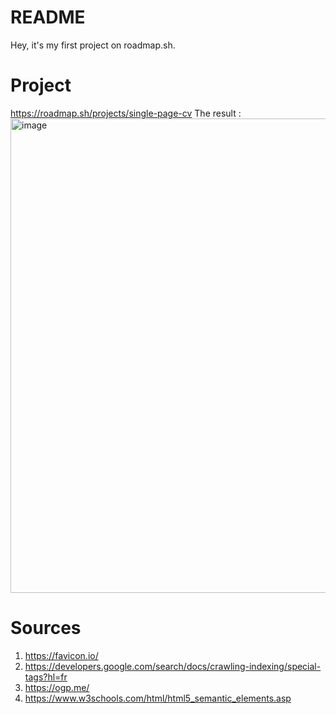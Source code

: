 # README

Hey, it's my first project on roadmap.sh.

# Project 
https://roadmap.sh/projects/single-page-cv
The result : <br>
<img width="759" alt="image" src="https://github.com/user-attachments/assets/74174538-1970-4766-b33e-82b3a62f6c18" />

# Sources

1. https://favicon.io/
2. https://developers.google.com/search/docs/crawling-indexing/special-tags?hl=fr
3. https://ogp.me/
4. https://www.w3schools.com/html/html5_semantic_elements.asp
   
